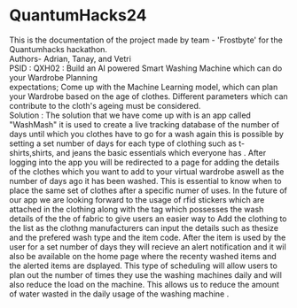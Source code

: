 # QuantumHacks24
This is the documentation of the project made by team - 'Frostbyte' for the Quantumhacks hackathon.
<br>
Authors- Adrian, Tanay, and Vetri 
<br>
PSID : QXH02 :   Build an AI powered Smart Washing Machine which can do your Wardrobe Planning <br>
expectations;
Come up with the Machine Learning model, which can plan your Wardrobe based on the age of clothes.
Different parameters which can contribute to the cloth's ageing must be considered.
<br> 
 Solution : 
 The solution that we have come up with is an app called "WashMash" it is used to create a live tracking database of the number of days until which you clothes have to go for a wash again 
 this is possible by setting a set number of days for each type of clothing such as t-shirts,shirts, and jeans the basic essentials which everyone has . 
 After logging into the app you will be redirected to a page for adding the details of the clothes which you want to add to your virtual wardrobe aswell as the number of days ago it has been washed. This is
 essential to know when to place the same set of clothes after a specific numer of uses. In the future of our app we are looking forward to the usage of rfid stickers which are attached in the clothing along 
 with the tag which possesses the wash details of the the of fabric to give users an easier way to Add the clothing to the list as the clothng manufacturers can input the details such as thesize and the prefered wash type and the item code.
 After the item is used by the user for a set number of days they will recieve an alert notification and it wil also be available on the home page where the recenty washed items and the alerted items are dsplayed. 
 This type of scheduling will allow users to plan out the number of times they use the washing machines daily and will also reduce the load on the machine. This allows us to reduce the amount of water wasted in the
 daily usage of the washing machine .
 
 
